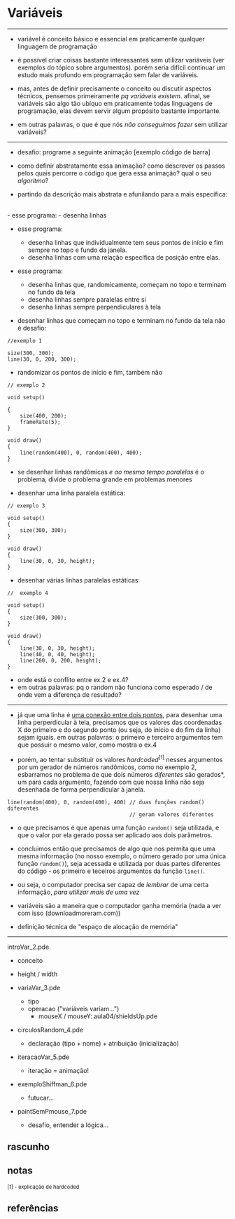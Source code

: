 # Variáveis

---

- variável é conceito básico e essencial em praticamente qualquer linguagem de programação
- é possível criar coisas bastante interessantes sem utilizar variáveis (ver exemplos do tópico sobre argumentos). porém seria difícil continuar um estudo mais profundo em programação sem falar de variáveis.

- mas, antes de definir precisamente o conceito ou discutir aspectos técnicos, pensemos primeiramente *pq variáveis existem*. afinal, se variáveis são algo tão ubíquo em praticamente todas linguagens de programação, elas devem servir algum propósito bastante importante.
- em outras palavras, o que é que nós *não conseguimos fazer* sem utilizar variáveis? 

---

- desafio: programe a seguinte animação
[exemplo código de barra]

- como definir abstratamente essa animação? como descrever os passos pelos quais percorre o código que gera essa animação? qual o seu *algoritmo*?

- partindo da descrição mais abstrata e afunilando para a mais específica:
<br>
- esse programa:
	- desenha linhas

- esse programa:
	- desenha linhas que individualmente tem seus pontos de início e fim sempre no topo e fundo da janela.
	- desenha linhas com uma relação específica de posição entre elas.
  
- esse programa:
	- desenha linhas que, randomicamente, começam no topo e terminam no fundo da tela
	- desenha linhas sempre paralelas entre si
	- desenha linhas sempre perpendiculares à tela

- desenhar linhas que começam no topo e terminam no fundo da tela não é desafio:

```processing
//exemplo 1

size(300, 300);
line(30, 0, 200, 300);
```

- randomizar os pontos de início e fim, também não

```processing
// exemplo 2

void setup()

{
	size(400, 200);
	frameRate(5);
}

void draw()
{
	line(random(400), 0, random(400), 400);
}

```

- se desenhar linhas randômicas *e ao mesmo tempo paralelas* é o problema, divide o problema grande em problemas menores

- desenhar uma linha paralela estática:

```processing
// exemplo 3

void setup()
{
	size(300, 300);
}

void draw()
{
	line(30, 0, 30, height);
}
```

- desenhar várias linhas paralelas estáticas:


```processing 
//  exemplo 4

void setup()
{
	size(300, 300);
}

void draw()
{
	line(30, 0, 30, height);
	line(40, 0, 40, height);
	line(200, 0, 200, height);
}
```

- onde está o conflito entre ex.2 e ex.4?
- em outras palavras: pq o random não funciona como esperado / de onde vem a diferença de resultado?

___

- já que uma linha é [uma conexão entre dois pontos](https://processing.org/reference/line_.html), para desenhar uma linha perperdicular à tela, precisamos que os valores das coordenadas X do primeiro e do segundo ponto (ou seja, do início e do fim da linha) sejam iguais. em outras palavras: o primeiro e terceiro argumentos tem que possuir o mesmo valor, como mostra o ex.4

- porém, ao tentar substituir os valores *hardcoded*<sup>[1]</sup> nesses argumentos por um gerador de números randômicos, como no exemplo 2, esbarramos no problema de que dois números *diferentes* são gerados*, um para cada argumento, fazendo com que nossa linha não seja desenhada de forma perpendicular à janela.

```processing
line(random(400), 0, random(400), 400) // duas funções random() diferentes
	                                   // geram valores diferentes
```

- o que precisamos é que apenas uma função `random()` seja utilizada, e que o valor por ela gerado possa ser aplicado aos dois parâmetros.

- concluimos então que precisamos de algo que nos permita que uma mesma informação (no nosso exemplo, o número gerado por uma única função `random()`), seja acessada e utilizada por duas partes diferentes do código - os primeiro e teceiros argumentos da função `line()`.
- ou seja, o computador precisa ser capaz de *lembrar* de uma certa informação, *para utilizar mais de uma vez*


- variáveis são a maneira que o computador ganha memória (nada a ver com isso (downloadmoreram.com))
- definição técnica de "espaço de alocação de memória"

___

introVar_2.pde
  - conceito
  - height / width
	
- variaVar_3.pde
  - tipo
  - operacao ("variáveis variam...")
	- mouseX / mouseY: aula04/shieldsUp.pde

- circulosRandom_4.pde
  - declaração (tipo + nome) + atribuição (inicialização)
  
- iteracaoVar_5.pde
  - iteração = animação!
  
- exemploShiffman_6.pde
  - futucar...
  
- paintSemPmouse_7.pde
  - desafio, entender a lógica...

## rascunho

## notas
<sub>[1] - explicação de hardcoded
## referências #


